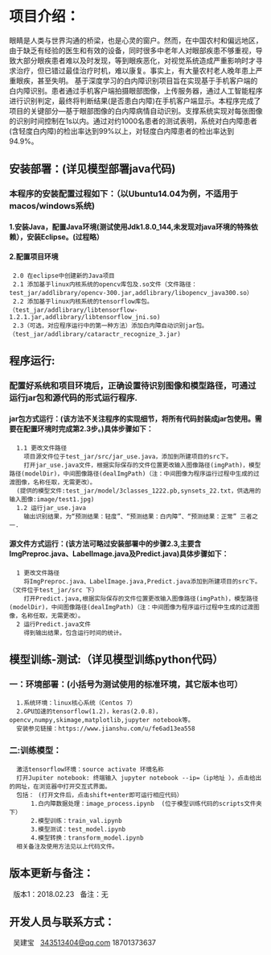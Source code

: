 # 项目介绍：
   眼睛是人类与世界沟通的桥梁，也是心灵的窗户。然而，在中国农村和偏远地区，由于缺乏有经验的医生和有效的设备，同时很多中老年人对眼部疾患不够重视，导致大部分眼疾患者难以及时发现，等到眼疾恶化，对视觉系统造成严重影响时才寻求治疗，但已错过最佳治疗时机，难以康复。事实上，有大量农村老人晚年患上严重眼疾，甚至失明。
    基于深度学习的白内障识别项目旨在实现基于手机客户端的白内障识别。患者通过手机客户端拍摄眼部图像，上传服务器，通过人工智能程序进行识别判定，最终将判断结果(是否患白内障)在手机客户端显示。本程序完成了项目的关键部分—基于眼部图像的白内障病情自动识别。支撑系统实现对每张图像的识别时间控制在1s以内。通过对约1000名患者的测试表明，系统对白内障患者(含轻度白内障)的检出率达到99%以上，对轻度白内障患者的检出率达到94.9%。

## 安装部署：(详见模型部署java代码)
  ### 本程序的安装配置过程如下：（以Ubuntu14.04为例，不适用于macos/windows系统)
  #### 1.安装Java，配置Java环境(测试使用Jdk1.8.0_144,未发现对java环境的特殊依赖），安装Eclipse。(过程略）
  #### 2.配置项目环境
     2.0 在eclipse中创建新的Java项目
     2.1 添加基于linux内核系统的opencv库包及.so文件（文件路径：test_jar/addlibrary/opencv-300.jar,addlibrary/libopencv_java300.so）       
     2.2 添加基于linux内核系统的tensorflow库包。（test_jar/addlibrary/libtensorflow-1.2.1.jar,addlibrary/libtensorflow_jni.so)
     2.3（可选，对应程序运行中的第一种方法）添加白内障自动识别jar包。（test_jar/addlibrary/cataractr_recognize_3.jar)
## 程序运行: 
  ### 配置好系统和项目环境后，正确设置待识别图像和模型路径，可通过运行jar包和源代码的形式运行程序.
  #### jar包方式运行：(该方法不关注程序的实现细节，将所有代码封装成jar包使用。需要在配置环境时完成第2.3步。)具体步骤如下：
      1.1 更改文件路径
        项目源文件位于test_jar/src/jar_use.java，添加到所建项目的src下。
        打开jar_use.java文件，根据实际保存的文件位置更改输入图像路径(imgPath)，模型路径(modelDir)，中间图像路径(dealImgPath)（注：中间图像为程序运行过程中生成的过渡图像，名称任取，无需更改）。
      (提供的模型文件:test_jar/model/3classes_1222.pb,synsets_22.txt，供选用的输入图像:image/test1.jpg)
      1.2 运行jar_use.java
        输出识别结果，为“预测结果：轻度”、“预测结果：白内障”、“预测结果：正常” 三者之一.
  #### 源文件方式运行：(该方法可略过安装部署中的步骤2.3,主要含ImgPreproc.java、LabelImage.java及Predict.java)具体步骤如下：
      1 更改文件路径
        将ImgPreproc.java、LabelImage.java,Predict.java添加到所建项目的src下。（文件位于test_jar/src 下）
        打开Predict.java,根据实际保存的文件位置更改输入图像路径(imgPath)，模型路径(modelDir)，中间图像路径(dealImgPath)（注：中间图像为程序运行过程中生成的过渡图像，名称任取，无需更改）。
      2 运行Predict.java文件
        得到输出结果，包含运行时间的统计。
## 模型训练-测试:（详见模型训练python代码）
  ### 一：环境部署：(小括号为测试使用的标准环境，其它版本也可）
      1.系统环境：linux核心系统（Centos 7）
      2.GPU加速的tensorflow(1.2)，keras(2.0.8)，opencv,numpy,skimage,matplotlib,jupyter notebook等。
      安装参见链接：https://www.jianshu.com/u/fe6ad13ea558
  ### 二:训练模型：
      激活tensorflow环境：source activate 环境名称
      打开Jupiter notebook: 终端输入 jupyter notebook --ip=（ip地址 ），点击给出的网址，在浏览器中打开交互式界面。
      包括： (打开文件后，点击shift+enter即可运行相应代码）
          1.白内障数据处理：image_process.ipynb  (位于模型训练代码的scripts文件夹下）
          2.模型训练：train_val.ipynb
          3.模型测试：test_model.ipynb
          4.模型转换：transform_model.ipynb
      相关备注及使用方法见以上代码文件。
          

## 版本更新与备注：
    版本1：2018.02.23   备注：无

## 开发人员与联系方式：
    吴建宝   343513404@qq.com  18701373637
